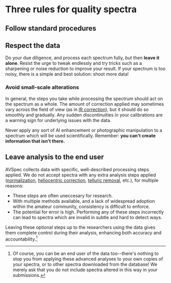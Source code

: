 # Three rules for quality spectra

## Follow standard procedures


## Respect the data

Do your due diligence, and process each spectrum fully, but then **leave it alone**. Resist the urge to tweak endlessly and try tricks such as a sharpening or noise reduction to improve your result. If your spectrum is too noisy, there is a simple and best solution: shoot more data!

### Avoid small-scale alterations

In general, the steps you take while processing the spectrum should act on the spectrum as a whole. The amount of correction applied may sometimes vary across the field of view (as in [IR correction](../corrections%20for%20scientifically%20valid%20spectra/instrument%20response%20correction.md)), but it should do so smoothly and gradually. Any sudden discontinuities in your calibrations are a warning sign for underlying issues with the data.

Never apply any sort of AI enhancement or photographic manipulation to a spectrum which will be used scientifically. Remember: **you can't create information that isn't there.**

## Leave analysis to the end user

AVSpec collects data with specific, well-described processing steps applied. We do not accept spectra with any extra analysis steps applied ([normalization](normalization.md), [heliocentric correction](radial%20velocity%20correction.md), [telluric removal](telluric%20subtraction.md), etc.), for multiple reasons:

- These steps are often uneccesary for research.
- With multiple methods available, and a lack of widespread adoption within the amateur community, consistency is difficult to enforce.
- The potential for error is high. Performing any of these steps incorrectly can lead to spectra which are invalid in subtle and hard to detect ways.

Leaving these optional steps up to the researchers using the data gives them complete control during their analysis, enhancing both accuracy and accountability.[^1]

[^1]: Of course, you can be an end user of the data too--there's nothing to stop you from applying these advanced analyses to your own copies of your spectra, or to other spectra downloaded from the database! We merely ask that you do not include spectra altered in this way in your submissions.
